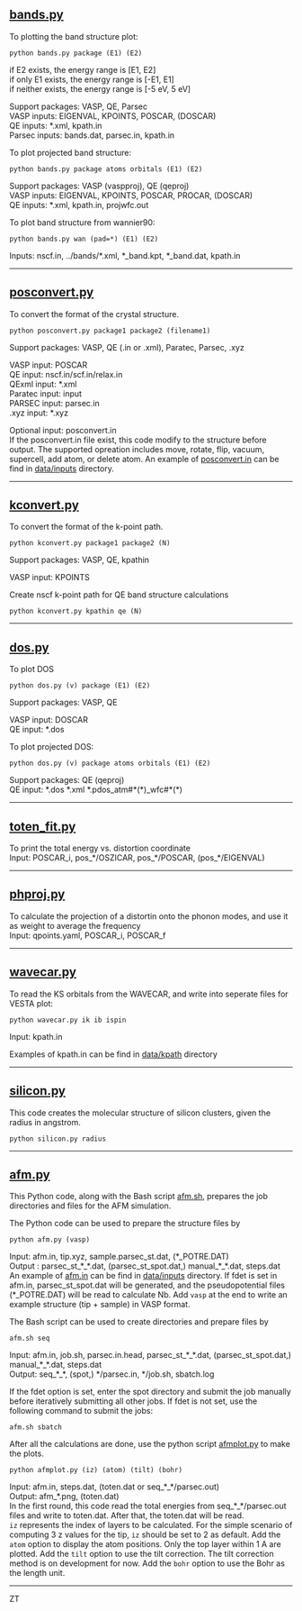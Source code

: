 ## [bands.py](src/bands.py)

To plotting the band structure plot:
```
python bands.py package (E1) (E2)
```
if E2 exists, the energy range is [E1, E2]  
if only E1 exists, the energy range is [-E1, E1]  
if neither exists, the energy range is [-5 eV, 5 eV]

Support packages: VASP, QE, Parsec  
VASP inputs: EIGENVAL, KPOINTS, POSCAR, (DOSCAR)  
QE inputs: \*.xml, kpath.in  
Parsec inputs: bands.dat, parsec.in, kpath.in

To plot projected band structure:
```
python bands.py package atoms orbitals (E1) (E2)
```
Support packages: VASP (vaspproj), QE (qeproj)  
VASP inputs: EIGENVAL, KPOINTS, POSCAR, PROCAR, (DOSCAR)  
QE inputs: \*.xml, kpath.in, projwfc.out

To plot band structure from wannier90:
```
python bands.py wan (pad=*) (E1) (E2)
```
Inputs: nscf.in, ../bands/\*.xml, \*\_band.kpt, \*\_band.dat, kpath.in

---

## [posconvert.py](src/posconvert.py)

To convert the format of the crystal structure.
```
python posconvert.py package1 package2 (filename1)
```
Support packages: VASP, QE (.in or .xml), Paratec, Parsec, .xyz

VASP input: POSCAR  
QE input: nscf.in/scf.in/relax.in  
QExml input: \*.xml  
Paratec input: input  
PARSEC input: parsec.in  
.xyz input: \*.xyz  

Optional input: posconvert.in  
If the posconvert.in file exist, this code modify to the structure before output. The supported opreation includes move, rotate, flip, vacuum, supercell, add atom, or delete atom. An example of [posconvert.in](data/inputs/posconvert.in) can be find in [data/inputs](data/inputs) directory.

---

## [kconvert.py](src/kconvert.py)

To convert the format of the k-point path.
```
python kconvert.py package1 package2 (N)
```
Support packages: VASP, QE, kpathin

VASP input: KPOINTS  

Create nscf k-point path for QE band structure calculations
```
python kconvert.py kpathin qe (N)
```

---

## [dos.py](src/dos.py)

To plot DOS  
```
python dos.py (v) package (E1) (E2)
```
Support packages: VASP, QE

VASP input: DOSCAR  
QE input: \*.dos

To plot projected DOS:
```
python dos.py (v) package atoms orbitals (E1) (E2)
```
Support packages: QE (qeproj)  
QE input: \*.dos \*.xml \*.pdos\_atm#\*(\*)\_wfc#\*(\*)

---

## [toten\_fit.py](src/toten_fit.py)

To print the total energy vs. distortion coordinate  
Input: POSCAR\_i, pos\_\*/OSZICAR, pos\_\*/POSCAR, (pos\_\*/EIGENVAL)

---

## [phproj.py](src/phproj.py)

To calculate the projection of a distortin onto the phonon modes, and use it as weight to average the frequency  
Input: qpoints.yaml, POSCAR\_i, POSCAR\_f

---

## [wavecar.py](src/wavecar.py)

To read the KS orbitals from the WAVECAR, and write into seperate files for VESTA plot:
```
python wavecar.py ik ib ispin
```
Input: kpath.in

Examples of kpath.in can be find in [data/kpath](data/kpath) directory

---

## [silicon.py](src/silicon.py)

This code creates the molecular structure of silicon clusters, given the radius in angstrom.
```
python silicon.py radius
```

---

## [afm.py](src/afm.py)

This Python code, along with the Bash script [afm.sh](src/afm.sh), prepares the job directories and files for the AFM simulation.

The Python code can be used to prepare the structure files by
```
python afm.py (vasp)
```
Input: afm.in, tip.xyz, sample.parsec\_st.dat, (\*\_POTRE.DAT)  
Output : parsec\_st\_\*\_\*.dat, (parsec\_st\_spot.dat,) manual\_\*\_\*.dat, steps.dat  
An example of [afm.in](data/inputs/afm.in) can be find in [data/inputs](data/inputs) directory. If fdet is set in afm.in, parsec\_st\_spot.dat will be generated, and the pseudopotential files (\*\_POTRE.DAT) will be read to calculate Nb. Add `vasp` at the end to write an example structure (tip + sample) in VASP format.

The Bash script can be used to create directories and prepare files by
```
afm.sh seq 
```
Input: afm.in, job.sh, parsec.in.head, parsec\_st\_\*\_\*.dat, (parsec\_st\_spot.dat,) manual\_\*\_\*.dat, steps.dat  
Output: seq\_\*\_\*, (spot,) \*/parsec.in, \*/job.sh, sbatch.log  

If the fdet option is set, enter the spot directory and submit the job manually before iteratively submitting all other jobs. If fdet is not set, use the following command to submit the jobs:
```
afm.sh sbatch
```

After all the calculations are done, use the python script [afmplot.py](src/afmplot.py) to make the plots.  
```
python afmplot.py (iz) (atom) (tilt) (bohr)
```
Input: afm.in, steps.dat, (toten.dat or seq\_\*\_\*/parsec.out)  
Output: afm\_\*.png, (toten.dat)  
In the first round, this code read the total energies from seq\_\*\_\*/parsec.out files and write to toten.dat. After that, the toten.dat will be read.  
`iz` represents the index of layers to be calculated. For the simple scenario of computing 3 z values for the tip, `iz` should be set to 2 as default. Add the `atom` option to display the atom positions. Only the top layer within 1 A are plotted. Add the `tilt` option to use the tilt correction. The tilt correction method is on development for now. Add the `bohr` option to use the Bohr as the length unit.  

---

ZT
